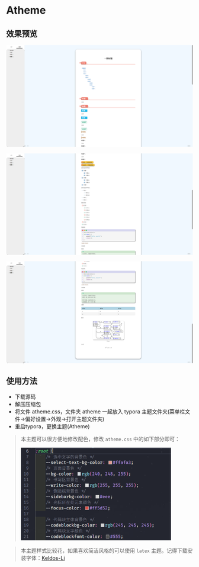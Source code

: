 # Atheme

## 效果预览

![image-20240105093307094](./assets/image-20240105093307094.png)

![image-20240105093312558](./assets/image-20240105093312558.png)

![image-20240105093316576](./assets/image-20240105093316576.png)

## 使用方法

- 下载源码
- 解压压缩包
- 将文件 atheme.css，文件夹 atheme 一起放入 typora 主题文件夹(菜单栏文件->偏好设置->外观->打开主题文件夹)
- 重启typora，更换主题(Atheme)

> 本主题可以很方便地修改配色，修改 `atheme.css` 中的如下部分即可：
>
> <img src="./assets/image-20240104125715422.png" alt="image-20240104125715422" style="zoom: 67%;" />

> 本主题样式比较花，如果喜欢简洁风格的可以使用 `latex` 主题。记得下载安装字体：[Keldos-Li](https://github.com/Keldos-Li/typora-latex-theme-fonts)
